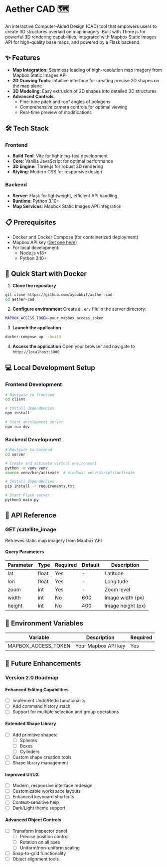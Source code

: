 # Aether CAD 🗺️

An interactive Computer-Aided Design (CAD) tool that empowers users to create 3D structures overlaid on map imagery. Built with Three.js for powerful 3D rendering capabilities, integrated with Mapbox Static Images API for high-quality base maps, and powered by a Flask backend.

## ✨ Features

- **Map Integration**: Seamless loading of high-resolution map imagery from Mapbox Static Images API
- **2D Drawing Tools**: Intuitive interface for creating precise 2D shapes on the map plane
- **3D Modeling**: Easy extrusion of 2D shapes into detailed 3D structures
- **Advanced Controls**:
  - Fine-tune pitch and roof angles of polygons
  - Comprehensive camera controls for optimal viewing
  - Real-time preview of modifications

## 🛠️ Tech Stack

### Frontend

- **Build Tool**: Vite for lightning-fast development
- **Core**: Vanilla JavaScript for optimal performance
- **3D Engine**: Three.js for robust 3D rendering
- **Styling**: Modern CSS for responsive design

### Backend

- **Server**: Flask for lightweight, efficient API handling
- **Runtime**: Python 3.10+
- **Map Services**: Mapbox Static Images API integration

## 📋 Prerequisites

- Docker and Docker Compose (for containerized deployment)
- Mapbox API key ([Get one here](https://www.mapbox.com/))
- For local development:
  - Node.js v18+
  - Python 3.10+

## 🚀 Quick Start with Docker

1. **Clone the repository**

```bash
git clone https://github.com/ayoubbif/aether-cad
cd aether-cad
```

2. **Configure environment**
   Create a `.env` file in the server directory:

```bash
MAPBOX_ACCESS_TOKEN=your_mapbox_access_token
```

3. **Launch the application**

```bash
docker-compose up --build
```

4. **Access the application**
   Open your browser and navigate to `http://localhost:3000`

## 💻 Local Development Setup

### Frontend Development

```bash
# Navigate to frontend
cd client

# Install dependencies
npm install

# Start development server
npm run dev
```

### Backend Development

```bash
# Navigate to backend
cd server

# Create and activate virtual environment
python -m venv venv
source venv/bin/activate  # Windows: venv\Scripts\activate

# Install dependencies
pip install -r requirements.txt

# Start Flask server
python3 main.py
```

## 🔌 API Reference

### GET /satellite_image

Retrieves static map imagery from Mapbox API

#### Query Parameters

| Parameter | Type  | Required | Default | Description       |
| --------- | ----- | -------- | ------- | ----------------- |
| lat       | float | Yes      | -       | Latitude          |
| lon       | float | Yes      | -       | Longitude         |
| zoom      | int   | Yes      | -       | Zoom level        |
| width     | int   | No       | 600     | Image width (px)  |
| height    | int   | No       | 400     | Image height (px) |

## 🔑 Environment Variables

| Variable            | Description         | Required |
| ------------------- | ------------------- | -------- |
| MAPBOX_ACCESS_TOKEN | Your Mapbox API key | Yes      |

## 🎯 Future Enhancements

### Version 2.0 Roadmap

#### Enhanced Editing Capabilities

- [ ] Implement Undo/Redo functionality
- [ ] Add command history stack
- [ ] Support for multiple selection and group operations

#### Extended Shape Library

- [ ] Add primitive shapes:
  - [ ] Spheres
  - [ ] Boxes
  - [ ] Cylinders
- [ ] Custom shape creation tools
- [ ] Shape library management

#### Improved UI/UX

- [ ] Modern, responsive interface redesign
- [ ] Customizable workspace layouts
- [ ] Enhanced keyboard shortcuts
- [ ] Context-sensitive help
- [ ] Dark/Light theme support

#### Advanced Object Controls

- [ ] Transform Inspector panel
  - [ ] Precise position control
  - [ ] Rotation on all axes
  - [ ] Uniform/non-uniform scaling
- [ ] Snap-to-grid functionality
- [ ] Object alignment tools
